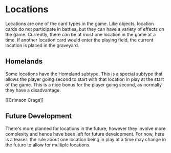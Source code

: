 # Locations

Locations are one of the card types in the game. Like objects, location cards do not participate in battles, but they 
can have a variety of effects on the game. Currently, there can be at most one location in the game at a time. If 
another location card would enter the playing field, the current location is placed in the graveyard.

## Homelands

Some locations have the Homeland subtype. This is a special subtype that allows the player going second to start with
that location in play at the start of the game. This is a nice bonus for the player going second, as normally they
have a disadvantage.

[[Crimson Crags]]

## Future Development

There's more planned for locations in the future, however they involve more complexity and hence
have been left for future development. For now, here is a teaser: the rule about one location being in play
at a time may change in the future to allow for multiple locations.
